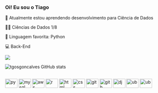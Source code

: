 ### Oi! Eu sou o Tiago

:green_heart: Atualmente estou aprendendo desenvolvimento para Ciência de Dados

👨‍🎓 Ciências de Dados 1/8

:snake: Linguagem favorita: Python

💻 Back-End



<div>
  
  
 <a href="https://www.linkedin.com/in/tgosgoncalves/" target="_blank"><img src="https://img.shields.io/badge/-LinkedIn-%230077B5?style=for-the-badge&logo=linkedin&logoColor=white" target="_blank"></a> 
  
</div>


![tgosgoncalves GitHub stats](https://github-readme-stats.vercel.app/api?username=tgosgoncalves&show_icons=true&theme=dracula)



<div style="display: inline_block"><br>
 <img align="center" alt="py" height="30" width="40" src="https://cdn.jsdelivr.net/gh/devicons/devicon/icons/python/python-original.svg" />
 <img align="center" alt="mysql" height="30" width="40" src="https://cdn.jsdelivr.net/gh/devicons/devicon/icons/mysql/mysql-original-wordmark.svg" />
 <img align="center" alt="aws" height="30" width="40" src="https://cdn.jsdelivr.net/gh/devicons/devicon/icons/amazonwebservices/amazonwebservices-original.svg" />
 <img align="center" alt="r" height="30" width="40" src="https://cdn.jsdelivr.net/gh/devicons/devicon/icons/r/r-original.svg" />
 <img align="center" alt="html" height="30" width="40" src="https://cdn.jsdelivr.net/gh/devicons/devicon/icons/html5/html5-original.svg" />
 <img align="center" alt="css" height="30" width="40" src="https://cdn.jsdelivr.net/gh/devicons/devicon/icons/css3/css3-original.svg" />
 <img align="center" alt="git" height="30" width="40" src="https://cdn.jsdelivr.net/gh/devicons/devicon/icons/git/git-original.svg" />     
 <img align="center" alt="gith" height="30" width="40" src="https://cdn.jsdelivr.net/gh/devicons/devicon/icons/github/github-original.svg" />
 <img align="center" alt="dj" height="30" width="40" src="https://cdn.jsdelivr.net/gh/devicons/devicon/icons/django/django-plain.svg" />
 <img align="center" alt="ub" height="30" width="40" src="https://cdn.jsdelivr.net/gh/devicons/devicon/icons/ubuntu/ubuntu-plain.svg" />
 <img align="center" alt="ub" height="30" width="40" src="https://cdn.jsdelivr.net/gh/devicons/devicon/icons/vscode/vscode-original.svg" />
          
  
 
  </div>
  
